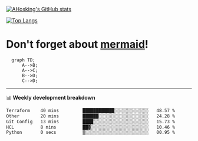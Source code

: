 [![AHosking's GitHub stats](https://github-readme-stats.vercel.app/api?username=ahosking&count_private=true&show_icons=true&theme=onedark&hide_rank=true&include_all_commits=true)](https://github.com/ahosking)

[![Top Langs](https://github-readme-stats.vercel.app/api/top-langs/?username=ahosking&layout=compact&theme=onedark)](https://github.com/ahosking)


# Don't forget about [mermaid](https://github.blog/2022-02-14-include-diagrams-markdown-files-mermaid/)!

```mermaid
  graph TD;
      A-->B;
      A-->C;
      B-->D;
      C-->D;
```
-------

📊 **Weekly development breakdown**

<!--START_SECTION:waka-->

```txt
Terraform    40 mins         ████████████░░░░░░░░░░░░░   48.57 %
Other        20 mins         ██████░░░░░░░░░░░░░░░░░░░   24.28 %
Git Config   13 mins         ████░░░░░░░░░░░░░░░░░░░░░   15.73 %
HCL          8 mins          ██▓░░░░░░░░░░░░░░░░░░░░░░   10.46 %
Python       0 secs          ▒░░░░░░░░░░░░░░░░░░░░░░░░   00.95 %
```

<!--END_SECTION:waka-->
